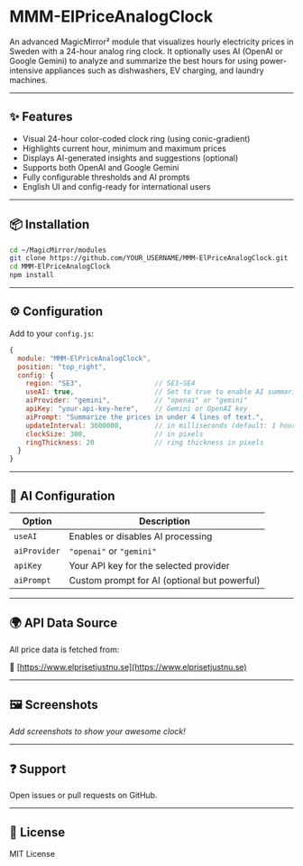 # MMM-ElPriceAnalogClock

An advanced MagicMirror² module that visualizes hourly electricity prices in Sweden with a 24-hour analog ring clock. It optionally uses AI (OpenAI or Google Gemini) to analyze and summarize the best hours for using power-intensive appliances such as dishwashers, EV charging, and laundry machines.

---

## ✨ Features

- Visual 24-hour color-coded clock ring (using conic-gradient)
- Highlights current hour, minimum and maximum prices
- Displays AI-generated insights and suggestions (optional)
- Supports both OpenAI and Google Gemini
- Fully configurable thresholds and AI prompts
- English UI and config-ready for international users

---

## 📦 Installation

```bash
cd ~/MagicMirror/modules
git clone https://github.com/YOUR_USERNAME/MMM-ElPriceAnalogClock.git
cd MMM-ElPriceAnalogClock
npm install
```

---

## ⚙️ Configuration

Add to your `config.js`:

```js
{
  module: "MMM-ElPriceAnalogClock",
  position: "top_right",
  config: {
    region: "SE3",                  // SE1–SE4
    useAI: true,                    // Set to true to enable AI summaries
    aiProvider: "gemini",           // "openai" or "gemini"
    apiKey: "your-api-key-here",    // Gemini or OpenAI key
    aiPrompt: "Summarize the prices in under 4 lines of text.",
    updateInterval: 3600000,        // in milliseconds (default: 1 hour)
    clockSize: 300,                 // in pixels
    ringThickness: 20               // ring thickness in pixels
  }
}
```

---

## 🧠 AI Configuration

| Option      | Description                                 |
|-------------|---------------------------------------------|
| `useAI`     | Enables or disables AI processing            |
| `aiProvider`| `"openai"` or `"gemini"`                    |
| `apiKey`    | Your API key for the selected provider       |
| `aiPrompt`  | Custom prompt for AI (optional but powerful) |

---

## 🌍 API Data Source

All price data is fetched from:

📡 [https://www.elprisetjustnu.se](https://www.elprisetjustnu.se)

---

## 🖼 Screenshots

_Add screenshots to show your awesome clock!_

---

## ❓ Support

Open issues or pull requests on GitHub.

---

## 📃 License

MIT License